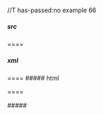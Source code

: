 //T has-passed:no
example 66
##### src

====
##### xml
<?xml version="1.0" encoding="UTF-8"?>
<!DOCTYPE document SYSTEM "CommonMark.dtd">
<document xmlns="http://commonmark.org/xml/1.0">
  <paragraph>
    <text>====</text>
  </paragraph>
</document>
##### html
<p>====</p>
#####
